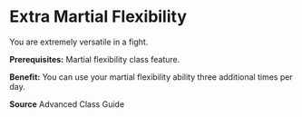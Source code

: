 ﻿---
cssclass: [feats]

---
# Extra Martial Flexibility

You are extremely versatile in a fight.

**Prerequisites:** Martial flexibility class feature.

**Benefit:** You can use your martial flexibility ability three additional times per day.

**Source** Advanced Class Guide